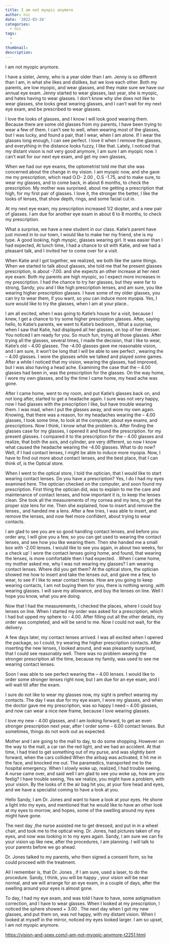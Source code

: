 ```yaml
---
title: I am not myopic anymore
author: nic
date: '2022-03-26'
categories:
  - nic
tags:
  - 
  - 
thumbnail: 
description: 
---
```


I am not myopic anymore.






I have a sister, Jenny, who is a year older than I am.
Jenny is so different than I am, in what she likes and dislikes, but we love each other.
Both my parents, are low myopic, and wear glasses, and they make sure we have our annual eye exam.
Jenny started to wear glasses, last year, she is myopic, and hates having to wear glasses.
I don’t know why she does not like to wear glasses, she looks great wearing glasses, 
and I can’t wait for my next eye exam, and be prescribed to wear glasses.






I love the looks of glasses, and I know I will look good wearing them.
Because there are some old glasses from my parents, I have been trying to wear a few of them.
I can’t see to well, when wearing most of the glasses, but I was lucky, and found a pair, 
that I wear, when I am alone. 
If I wear the glasses long enough, I can see perfect.
I love it when I remove the glasses, and everything in the distance looks fuzzy, I like that.
Lately, I noticed that my distant vision is not very good anymore, I am sure I am myopic now.
I can’t wait for our next eye exam, and get my own glasses,


When we had our eye exams, the optometrist told me that she was concerned about the change in my vision.
I am myopic now, and she gave me my prescription, which read O.D- 2.00 , O.S -1.75, and to make sure,
to wear my glasses, and to come back, in about 6 months, to check the prescription.
My mother was surprised, about me getting a prescription that high, for my first pair of glasses.
I love it, the stronger the better, I like the looks of lenses, that show depth, rings, and some facial cut in.


At my next eye exam, my prescription increased 1/2 diopter, and a new pair of glasses.
I am due for another eye exam in about 6 to 8 months, to check my prescription.




What a surprise, we have a new student in our class. 
Katie’s parent have just moved in to our town, I would like to make her my friend, she is my type.
A good looking, high myopic, glasses wearing girl.
It was easier than I had expected, 
At lunch time, I had a chance to sit with Katie, and we had a pleasant talk, and I invited her to come
over for a visit.




When Katie and I got together, we realized, we both like the same things.
When we started to talk about glasses, she told me that he present glasses prescription, is about -7.00. 
and she expects an other increase at her next eye exam.
Both my parents are high myopic, so I expect more increases in my prescription.
I had the chance to try her glasses, but they were far to strong, 
Sandy, you and I like high prescription lenses, and am sure, you like wearing higher prescription glasses.
I have some of my older glasses, you can try to wear them, if you want, so you can induce more myopia.
Yes, I sure would like to try the glasses, when I am at your place..



I am all excited, when I was going to Katie’s house for a visit, because I knew, I get a chance to try some higher prescription glasses.
After, saying hello, to Katie’s parents, we went to Katie’s bedroom,.
What a surprise, when I saw that Katie, had displayed all her glasses, on top of her dresser.
You noticed I am ready for you.
So much fun, trying all those glasses.
After trying all the glasses, several times, I made the decision, that I like to wear, Katie’s old – 4.00 glasses.
The -4.00 glasses gave me reasonable vision, and I am sure, it won’t be long that I will be able to see perfect ,
wearing the – 4.00 glasses.
I wore the glasses while we talked and played some games.
After a while I noticed that my vision, wearing the glasses, had improved, but I was also having a head ache.
Examining the case that the – 4.00 glasses had been in, was the prescription for the glasses.
On the way home, I wore my own glasses, and by the time I came home, my head ache was gone. 




After I came home, went to my room, and put Katie’s glasses back on, and not long after, started to get a headache again.
I sure was not very happy, now I had glasses with the prescription I like, but have trouble wearing them.
I was mad, when I put the glasses away, and wore my own again.
Knowing, that there was a reason, for my headaches wearing the – 4.00 glasses, I took some time, to look at the computer,
about eye exams, and prescriptions.
Now I think, I know what the problem is.
After finding the glasses case for my glasses, I opened it and found the prescription. for my present glasses.
I compared it to the prescription for the – 4.00 glasses and realize, that both the axis, and cylinder, are very different,
so now I know what caused the headache wearing the -4.00 glasses.
What to do now?
Well, if I had contact lenses, I might be able to induce more myopia.
Now, I have to find out more about contact lenses, and the best place, that I can think of, is the Optical store.




When I went to the optical store, I told the optician, that I would like to start wearing contact lenses.
Do you have a prescription? 
Yes, I do I had my eyes examined here.
The optician checked on the computer, and soon found my prescription.
First thing the optician did, was to explain to me the care and maintenance of contact lenses, and how important it is, 
to keep the lenses clean.
She took all the measurements of my cornea and my lens, to get the proper size lens for me.
Then she explained, how to insert and remove the lenses., and handed me a lens.
After a few tries, I was able to insert, and remove the lenses, and now feel more confident, about trying to wear contacts.




I am glad to see you are so good handling contact lenses, and before you order any, I will give you a few, 
so you can get used to wearing the contact lenses, and see how you like wearing them. 
Then she handed me a small box with -2.00 lenses.
I would like to see you again, in about two weeks, for a check up’
I wore the contact lenses going home, and found, that wearing the lenses, is more comfortable then I had expected.
.
When I came home, my mother asked me, why I was not wearing my glasses?
I am wearing contact lenses.
Where did you get them? 
At the optical store, the optician showed me how to insert and take the lenses out, and gave me a few,
to wear, to see if I like to wear contact lenses.
How are you going to keep wearing contacts, I am not buying them for you, there is nothing wrong ,with wearing glasses.
I will save my allowance, and buy the lenses on line.
Well I hope you know, what you are doing.




Now that I had the measurements, I checked the places, where I could buy lenses on line.
When I started my order was asked for a prescription, which I had but upped my sphere to - 4.00.
After filling out all the other details, my order was completed, and will be send to me.
Now I could not wait, for the delivery.




A few days later, my contact lenses arrived.
I was all excited when I opened the package, so I could, try wearing the higher prescription contacts.
After inserting the new lenses, I looked around, and was pleasantly surprised, that I could see reasonably well.
There was no problem wearing the stronger prescription all the time, because my family,
was used to see me wearing contact lenses.


Soon I was able to see perfect wearing the – 4.00 lenses. I would like to order some stronger lenses right now, 
but I am due for an eye exam, and I will wait till after the exam. 




I sure do not like to wear my glasses now, my sight is prefect wearing my contacts.
The day I was due for my eye exam, I wore my glasses, and when the doctor gave me my prescription, was so happy
I need – 4.00 glasses, and now can wear a nice new frame, because I love wearing glasses.




I love my new - 4.00 glasses, and I am looking forward, to get an even stronger prescription next year, 
after I order some – 6.00 contact lenses. 
But sometimes, things do not work out as expected.




Mother and I are going to the mall to day, to do some shopping.
However on the way to the mall, a car ran the red light, and we had an accident.
At that time, I had tried to get something out of my purse, and was slightly bent forward, when the cars collided
When the airbag was activated, it hit me in the face, and knocked me out.
The paramedics, transported me to the hospital emergency.
When I slowly woke up, realized, I had trouble seeing.
A nurse came over, and said well I am glad to see you woke up, how are you feelig?
I have trouble seeing, 
Yes we realize, you might have a problem, with your vision.
By the looks of it the air bag hit you, at your fore head and eyes, and we have a specialist coming to have a look at you.




Hello Sandy, I am Dr. Jones and want to have a look at your eyes.
He shone a light into my eyes, and mentioned that he would like to have an other look at my eyes to morrow,
and hopes, some of the swelling around my eyes might have gone.




The next day ,the nurse assisted me to get dressed, and put in in a wheel chair, and took me to the optical wing.
Dr. Jones, had pictures taken of my eyes, and now was looking in to my eyes again.
Sandy, I am sure we can fix your vision up like new, after the procedures, I am planning.
I will talk to your parents before we go ahead.




Dr. Jones talked to my parents, who then signed a consent form, so he could proceed with the treatment.




All I remember is, that Dr. Jones , if I am sure, used a laser, to do the procedure.
Sandy, I think, you will be happy , your vision will be near normal, and we will arrange for an eye exam, 
in a couple of days, after the swelling around your eyes is almost gone. 




To day, I had my eye exam, and was told I have to have, some astigmatism correction, and l have to wear glasses.
When I looked at my prescription, I noticed the sphere showed + 3.00 .
The next day when I got my new glasses, and put them on, was not happy, with my distant vision.
When I looked at myself in the mirror, noticed my eyes looked larger.
I am so upset, I am not myopic anymore.

https://vision-and-spex.com/i-am-not-myopic-anymore-t2251.html
